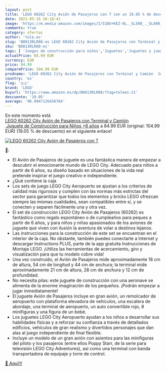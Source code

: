 ```yaml
---
layout: post
title: 'LEGO 60262 City Avión de Pasajeros con T con un 19.05 % de descuento'
date: 2021-05-16 16:18:41
image: 'https://m.media-amazon.com/images/I/518U+KEZ-0L._SL500_._SL400_.jpg'
comments: true
category: ofertas
author: 'tole.es'
slug: 'B0813RLR88-es LEGO 60262 City Avión de Pasajeros con Terminal y Camión...'
sku: 'B0813RLR88-es'
tags: [ 'Juegos de construcción para niños','Juguetes','Juguetes y juegos','lego', ]
actualPrice: 84.99 EUR
currency: EUR
price: 84.99
comparePrice: 104.99 EUR
prodname: 'LEGO 60262 City Avión de Pasajeros con Terminal y Camión  Juguete de Construcción para Niños +6 años'
country: 'es'
flag: '🇪🇸'
brand: 'LEGO'
buyurl: 'https://www.amazon.es/dp/B0813RLR88/?tag=tolees-21'
descuento: '19.05'
average: '96.9947126436784'
---
```


En este momento está [LEGO 60262 City Avión de Pasajeros con Terminal y Camión  Juguete de Construcción para Niños +6 años](https://www.amazon.es/dp/B0813RLR88/?tag=tolees-21) a 84.99 EUR (original: 104.99 EUR) (19.05 %  de descuento) en el siguiente enlace!

[![LEGO 60262 City Avión de Pasajeros con T](https://m.media-amazon.com/images/I/518U+KEZ-0L._SL500_._SL400_.jpg)](https://www.amazon.es/dp/B0813RLR88/?tag=tolees-21)

🔎:

- El Avión de Pasajeros de juguete es una fantástica manera de empezar a descubrir el emocionante mundo de LEGO City. Adecuado para niños a partir de 6 años, su diseño basado en situaciones de la vida real pretende inspirar el juego creativo e independiente.
- ¿Qué contiene la caja
- Los sets de juego LEGO City Aeropuerto se ajustan a los criterios de calidad más rigurosos y cumplen con las normas más estrictas del sector para garantizar que todos los elementos y bricks LEGO ofrezcan siempre las mismas cualidades, sean compatibles entre sí, y se conecten y separen fácilmente una y otra vez.
- El set de construcción LEGO City Avión de Pasajeros (60262) es fantástico como regalo espontáneo o de cumpleaños para peques a partir de 6 años, y para niños y niñas apasionados de los aviones de juguete que viven con ilusión la aventura de volar a destinos lejanos.
- Las instrucciones para la construcción de este set se encuentran en el interior de la caja. No obstante, también puedes conectarte a Internet y descargar Instructions PLUS, parte de la app gratuita Instrucciones de Montaje LEGO. ¡Utiliza las herramientas de acercamiento, giro y visualización para que tu modelo cobre vida!
- Una vez construido, el Avión de Pasajeros mide aproximadamente 18 cm de altura, 54 cm de longitud y 44 cm de anchura; la terminal mide aproximadamente 21 cm de altura, 28 cm de anchura y 12 cm de profundidad.
- No necesita pilas: este juguete de construcción con una aeronave se alimenta de la enorme imaginación de los pequeños. ¡Podrán empezar a jugar inmediatamente!
- El juguete Avión de Pasajeros incluye en gran avión, un remolcador de aeropuerto con plataforma elevadora de vehículos, una escalera de abordaje, una terminal de aeropuerto, un auto convertible rojo, 8 minifiguras y una figura de un bebé.
- Los juguetes LEGO City Aeropuerto ayudan a los niños a desarrollar sus habilidades físicas y a reforzar su confianza a través de detallados edificios, vehículos de gran realismo y divertidos personajes que dan alas al juego independiente de final flexible.
- Incluye un modelo de un gran avión con asientos para las minifiguras del piloto y los pasajeros (entre ellos Poppy Starr, de la serie para televisión LEGO City Adventures), así como una terminal con banda transportadora de equipaje y torre de control.

[🛒 Aquí!!!](https://www.amazon.es/dp/B0813RLR88/?tag=tolees-21)
